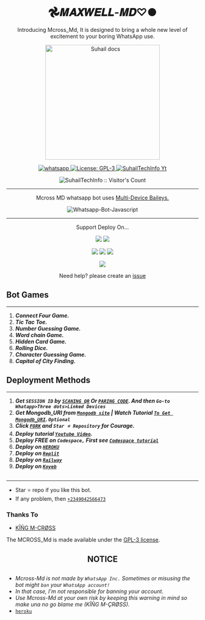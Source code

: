  <h1 align="center"> 𖣘𝑴𝑨𝑿𝑾𝑬𝑳𝑳-𝑴𝑫♡●</h1> 
<p align="center"> Introducing Mcross_Md, It is designed to bring a whole new level of excitement to your boring WhatsApp use. </p>

<p align="center">
  <a href="https://youtube.com/@suhailtechinfo">
    <img alt="Suhail docs" height="300" src="https://telegra.ph/file/ac60b32f3fcb180747985.jpg">
  </a>
</p>
    
   
   
<p align="center">
  <a href="https://wa.me/2349042566473?text=Hi+Bro--+I+Need+Help.+I+messaged+you+from+Mcross-Md+Repo" target="_blank">
    <img alt="whatsapp" src="https://img.shields.io/badge/ Whatsapp -25D366?style=for-the-badge&logo=whatsapp&logoColor=white" />
  </a>
  <a aria-label="Mcross_Md is free to use" href="https://github.com/SuhailTechInfo/Suhail-Md/blob/main/LICENCE" target="_blank">
    <img alt="License: GPL-3" src="https://badges.frapsoft.com/os/gpl/gpl.png?v=103)](https://opensource.org/licenses/GPL-3.0/" target="_blank" />
  </a>
  <a aria-label="Mcross_Md is free to use" href="https://youtube.com/@suhailtechinfo" target="_blank">
    <img alt="SuhailTechInfo Yt" src="https://img.shields.io/youtube/channel/subscribers/UCU071AMRqcd5mfTdCgJFwPg" target="_blank" />
  </a>

</p>
<p align="center"><img src="https://profile-counter.glitch.me/{SuhailTechInfo}/count.svg" alt="SuhailTechInfo :: Visitor's Count" /></p>

---




<p align="center"> Mcross MD whatsapp bot uses
  <a href="https://github.com/adiwajshing/Baileys">Multi-Device Baileys.</a>
</p>
<p align="center">
  <img title="Whatsapp-Bot-Javascript" src="https://img.shields.io/badge/Javascript-363303?style=for-the-badge&logo=javascript&logoColor=c6c631"></img>
</p>

---

<p align="center">
  <a href="https://github.com/SuhailTechInfo/Suhail-Md"><Mcross-Md</b></a> Support Deploy On...
</p>

<p align="center">
  <a href="https://github.com/SuhailTechInfo/Suhail-Md/blob/main/temp/deploy-on-vps.md"><img src="https://img.shields.io/badge/self hosting-3d1513?style=for-the-badge&logo=serverless&logoColor=FD5750"></a>
  <a href="https://railway.app/template/GZOvIe?referralCode=wVDLrh"><img src="https://img.shields.io/badge/railway-3e164f?style=for-the-badge&logo=railway&logoColor=0B0D0E"></a>
</p>
<p align="center">
  <a href="https://suhail-web01.vercel.app/deploy.html"><img src="https://img.shields.io/badge/heroku-9d7acc?style=for-the-badge&logo=heroku&logoColor=430098"></a>
  <a href="https://suhail-web01.vercel.app/replit.html"><img src="https://img.shields.io/badge/replit-253c99?style=for-the-badge&logo=replit&logoColor=F26207"></a>
  <a href="https://app.koyeb.com/apps/deploy?type=git&repository=github.com/SuhailTechInfo/Suhail-Md&branch=main&env[SESSION_ID]&env[OWNER_NUMBER]=923184474176&env[MONGODB_URI]&&env[OWNER_NAME]=Suhail&env[KOYEB_API]&env[PREFIX]=.&env[WAPRESENCE]&env[AUTO_READ_STATUS]=false&env[DISABLE_PM]=false&env[PACK_AUTHER]=whatsapp+bot&env[PACK_NAME]=Suhail+MD&env[STYLE]=0&env[MODE]=private&env[READ_MESSAGE]=false&env[THEME]=SUHAIL&env[WARN_COUNT]=3&env[BLOCK_JID]=null&env[TIME_ZONE]=Asia/Karachi&name=suhail-md&env[KOYEB_NAME]=suhail-md&env[SUDO]=null&env[THUMB_IMAGE]=https://i.imgur.com/NpA3ZsJ.jpeg"><img src="https://img.shields.io/badge/koyeb-033604?style=for-the-badge&logo=koyeb&logoColor=white"></a>
</p>
<p align="center">
  <a href="https://youtu.be/3NdJb6_1cJM"><img src="https://img.shields.io/badge/CodeSpace-green?colorA=%23ff000&colorB=%23017e40&style=for-the-badge&logo=git&logoColor=white"></a>
</p>
<p align="center">Need help? please create an <a href="https://github.com/SuhailTechInfo/Suhail-Md/issues">issue</a></p>

 



## Bot Games
---
1. ***Connect Four Game.***
2.  ***Tic Tac Toe.***
3.  ***Number Guessing Game.***
4.  ***Word chain Game.***
5.  ***Hidden Card Game.***
6.  ***Rolling Dice.***
7.  ***Character Guessing Game.***
8.  ***Capital of City Finding.***
##


 




    
   
## Deployment Methods
---
1.  ***Get `SESSION ID` by [`SCANING QR`](https://suhail-md-vtsf.onrender.com/) Or [`PARING CODE`](https://sohitechs.com/blog/18/#lin=SuhailMdPair). And then `Go-to Whatapp>Three dots>Linked Devices`***
2.  ***Get Mongodb_URI from [`Mongodb site`](https://www.mongodb.com/) | Watch Tutorial [`To Get Mongodb_URI`](https://youtu.be/6rnftFl0fAI). `Optional`***
3.  ***Click [`FORK`](https://github.com/SuhailTechInfo/Suhail-Md/fork) and `Star ⭐ Repository` for Courage.***
4.  ***Deploy tutorial [`Youtube Video`](https://youtu.be/6rnftFl0fAI).***
5.  ***Deploy FREE on `Codespace,` First see [`Codespace tutorial`](https://youtu.be/3NdJb6_1cJM)***
6.  ***Deploy on [`HEROKU`](https://dashboard.heroku.com/new?template=https://github.com/SuhailTechInfo/Suhail-Md)***
7.  ***Deploy on [`Replit`](https://replit.com/github/SuhailTechInfo/Suhail-Md)***
8.  ***Deploy on [`Railway`](https://railway.app/template/GZOvIe?referralCode=wVDLrh)***
9.  ***Deploy on [`Koyeb`](https://app.koyeb.com/apps/deploy?type=git&repository=github.com/SuhailTechInfo/Suhail-Md&branch=main&env[SESSION_ID]&env[OWNER_NUMBER]=923184474176&env[MONGODB_URI]&&env[OWNER_NAME]=Suhail&env[KOYEB_API]&env[PREFIX]=.&env[WAPRESENCE]&env[AUTO_READ_STATUS]=false&env[DISABLE_PM]=false&env[PACK_AUTHER]=whatsapp+bot&env[PACK_NAME]=Suhail+MD&env[STYLE]=0&env[MODE]=private&env[READ_MESSAGE]=false&env[THEME]=SUHAIL&env[WARN_COUNT]=3&env[BLOCK_JID]=null&env[TIME_ZONE]=Asia/Karachi&name=suhail-md&env[KOYEB_NAME]=suhail-md&env[SUDO]=null&env[THUMB_IMAGE]=https://i.imgur.com/NpA3ZsJ.jpeg)***

##
---


- Star ⭐ repo if you like this bot.
- If any problem, then [`+2349042566473`](https://wa.me/2349042566473)


### Thanks To
- [KÎÑG M-ÇRØSS](https://github.com/M-cross1) 


The MCROSS_Md is made available under the [GPL-3 license](https://github.com/SuhailTechInfo/Suhail-Md/blob/main/LICENCE).


<h2 align="center">  NOTICE
</h2>
   
## 
- *Mcross-Md is not made by `WhatsApp Inc.` Sometimes or misusing the bot might `ban` your `WhatsApp account!`*
- *In that case, I'm not responsible for banning your account.*
- *Use Mcross-Md at your own risk by keeping this warning in mind so make una no go blame me (KÎÑG M-ÇRØSS).*
- [`heroku`]( https://dashboard.heroku.com/new?template=https://github.com/SuhailTechInfo/Suhail-Md)
